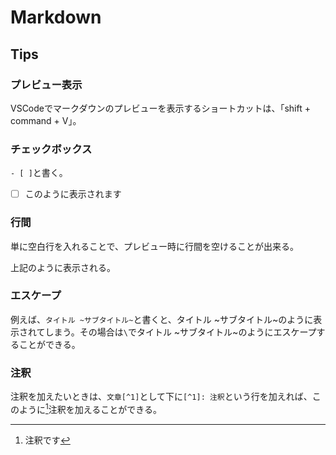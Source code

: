 # Markdown

## Tips

### プレビュー表示

VSCodeでマークダウンのプレビューを表示するショートカットは、「shift + command + V」。

### チェックボックス

`- [ ]`と書く。

- [ ] このように表示されます

### 行間

単に空白行を入れることで、プレビュー時に行間を空けることが出来る。

上記のように表示される。

### エスケープ

例えば、`タイトル ~サブタイトル~`と書くと、タイトル ~サブタイトル~のように表示されてしまう。その場合は`\`でタイトル \~サブタイトル\~のようにエスケープすることができる。

### 注釈

注釈を加えたいときは、`文章[^1]`として下に`[^1]: 注釈`という行を加えれば、このように[^1]注釈を加えることができる。

[^1]: 注釈です
